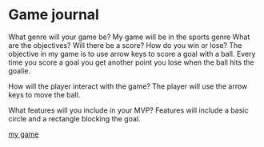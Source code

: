 # Game journal

What genre will your game be? My game will be in the sports genre
What are the objectives? Will there be a score? How do you win or lose? The objective in my game is to use arrow keys to score a goal with a ball. Every time you score a goal you get another point you lose when the ball hits the goalie.

How will the player interact with the game? The player will use the arrow keys to move the ball.

What features will you include in your MVP? Features will include a basic circle and a rectangle blocking the goal.

[my game](game.html)
